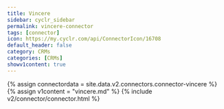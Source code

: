 ```yaml
---
title: Vincere
sidebar: cyclr_sidebar
permalink: vincere-connector
tags: [connector]
icon: https://my.cyclr.com/api/ConnectorIcon/16708
default_header: false
category: CRMs
categories: [CRMs]
showv1content: true
---
```

{% assign connectordata = site.data.v2.connectors.connector-vincere %}
{% assign v1content = "vincere.md" %}
{% include v2/connector/connector.html %}	